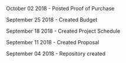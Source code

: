 October 02 2018 -
Posted Proof of Purchase

September 25 2018 -
Created Budget

September 18 2018 -
Created Project Schedule

September 11 2018 -
Created Proposal

September 04 2018 - 
Repository created
